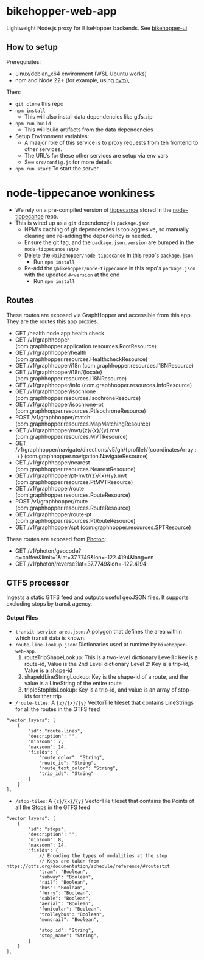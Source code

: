 # bikehopper-web-app

Lightweight Node.js proxy for BikeHopper backends. See
[bikehopper-ui](https://github.com/bikehopper/bikehopper-ui)

## How to setup

Prerequisites:
- Linux/debian_x64 environment (WSL Ubuntu works)
- npm and Node 22+ (for example, using [nvm](https://github.com/nvm-sh/nvm#installing-and-updating)),

Then:
- `git clone` this repo
- `npm install` 
    - This will also install data dependencies like gtfs.zip
- `npm run build`
    - This will build artifacts from the data dependencies
- Setup Environment variables:
    - A maajor role of this service is to proxy requests from teh frontend to other services.
    - The URL's for these other services are setup via env vars
    - See `src/config.js` for more details
- `npm run start` To start  the server

# node-tippecanoe wonkiness
- We rely on a pre-compiled version of [tippecanoe](https://github.com/felt/tippecanoe) stored in the [node-tippecanoe](https://github.com/bikehopper/node-tippecanoe) repo.
- This is wired up as a `git` dependency in `package.json`
    - NPM's caching of git dependencies is too aggresive, so manually clearing and re-adding the dependency is needed.
    - Ensure the git tag, and the `package.json.version` are bumped in the `node-tippecanoe` repo
    - Delete the `@bikehopper/node-tippecanoe` in this repo's `package.json`
        - Run `npm install`
    - Re-add the `@bikehopper/node-tippecanoe` in this repo's `package.json` with the updated `#<version` at the end
        - Run `npm install`

## Routes

These routes are exposed via GraphHopper and accessible from this app. They are the routes this app proxies.
- GET     /health node app health check
- GET     /v1/graphhopper (com.graphhopper.application.resources.RootResource)
- GET     /v1/graphhopper/health (com.graphhopper.resources.HealthcheckResource)
- GET     /v1/graphhopper/i18n (com.graphhopper.resources.I18NResource)
- GET     /v1/graphhopper/i18n/{locale} (com.graphhopper.resources.I18NResource)
- GET     /v1/graphhopper/info (com.graphhopper.resources.InfoResource)
- GET     /v1/graphhopper/isochrone (com.graphhopper.resources.IsochroneResource)
- GET     /v1/graphhopper/isochrone-pt (com.graphhopper.resources.PtIsochroneResource)
- POST    /v1/graphhopper/match (com.graphhopper.resources.MapMatchingResource)
- GET     /v1/graphhopper/mvt/{z}/{x}/{y}.mvt (com.graphhopper.resources.MVTResource)
- GET     /v1/graphhopper/navigate/directions/v5/gh/{profile}/{coordinatesArray : .+} (com.graphhopper.navigation.NavigateResource)
- GET     /v1/graphhopper/nearest (com.graphhopper.resources.NearestResource)
- GET     /v1/graphhopper/pt-mvt/{z}/{x}/{y}.mvt (com.graphhopper.resources.PtMVTResource)
- GET     /v1/graphhopper/route (com.graphhopper.resources.RouteResource)
- POST    /v1/graphhopper/route (com.graphhopper.resources.RouteResource)
- GET     /v1/graphhopper/route-pt (com.graphhopper.resources.PtRouteResource)
- GET     /v1/graphhopper/spt (com.graphhopper.resources.SPTResource)

These routes are exposed from [Photon](https://photon.komoot.io/):
- GET /v1/photon/geocode?q=coffee&limit=1&lat=37.7749&lon=-122.4194&lang=en
- GET /v1/photon/reverse?lat=37.7749&lon=-122.4194



## GTFS processor

Ingests a static GTFS feed and outputs useful geoJSON files. It supports excluding stops by transit agency.

#### Output Files
* `transit-service-area.json`: A polygon that defines the area within which transit data is known.
* `route-line-lookup.json`: Dictionaries used at runtime by `bikehopper-web-app`.
    1. routeTripShapeLookup:
        This is a two-level dictionary
        Level1 :
            Key is a route-id, Value is the 2nd Level dictionary
        Level 2:
            Key is a trip-id, Value is a shape-id
    2. shapeIdLineStringLookup:
        Key is the shape-id of a route, and the value is a LineString of the entire route
    3. tripIdStopIdsLookup:
        Key is a trip-id, and value is an array of stop-ids for that trip
* `/route-tiles`: A `{z}/{x}/{y}` VectorTile tileset that contains LineStrings for all the routes in the GTFS feed
```
"vector_layers": [
    {
        "id": "route-lines",
        "description": "",
        "minzoom": 7,
        "maxzoom": 14,
        "fields": {
            "route_color": "String",
            "route_id": "String",
            "route_text_color": "String",
            "trip_ids": "String"
        }
    }
],
```
* `/stop-tiles`: A `{z}/{x}/{y}` VectorTile tileset that contains the Points of all the Stops in the GTFS feed
```
"vector_layers": [
    {
        "id": "stops",
        "description": "",
        "minzoom": 8,
        "maxzoom": 14,
        "fields": {
            // Encoding the types of modalities at the stop
            // Keys are taken from https://gtfs.org/documentation/schedule/reference/#routestxt
            "tram": "Boolean",
            "subway": "Boolean",
            "rail": "Boolean",
            "bus": "Boolean",
            "ferry": "Boolean",
            "cable": "Boolean",
            "aerial": "Boolean",
            "funicular": "Boolean",
            "trolleybus": "Boolean",
            "monorail": "Boolean",

            "stop_id": "String",
            "stop_name": "String",
        }
    }
],
```
